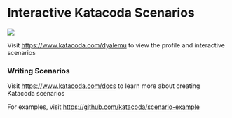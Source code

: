 # Interactive Katacoda Scenarios

[![](http://shields.katacoda.com/katacoda/dyalemu/count.svg)](https://www.katacoda.com/dyalemu "Get your profile on Katacoda.com")

Visit https://www.katacoda.com/dyalemu to view the profile and interactive scenarios

### Writing Scenarios
Visit https://www.katacoda.com/docs to learn more about creating Katacoda scenarios

For examples, visit https://github.com/katacoda/scenario-example

